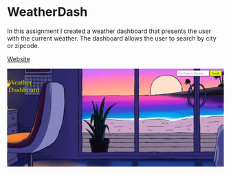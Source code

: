 # WeatherDash
In this assignment I created a weather dashboard that presents the user with the current weather.
The dashboard allows the user to search by city or zipcode.


[Website](https://jerry-seinfeld.github.io/WeatherDash/)

![Schedule](Screenshot.png)